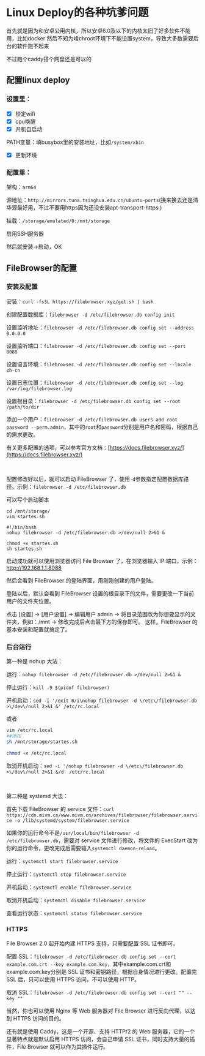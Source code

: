 # Linux Deploy的各种坑爹问题




首先就是因为和安卓公用内核，所以安卓6.0及以下的内核太旧了好多软件不能用，比如docker
然后不知为啥chroot环境下不能设置system，导致大多数需要后台的软件跑不起来

不过跑个caddy搭个网盘还是可以的

<!--more-->

## 配置linux deploy

### 设置里：

- [x] 锁定wifi 
- [x] cpu唤醒
- [x] 开机自启动

PATH变量：填busybox里的安装地址，比如`/system/xbin`

- [x] 更新环境

### 配置里：
架构：`arm64`

源地址：`http://mirrors.tuna.tsinghua.edu.cn/ubuntu-ports`(换来换去还是清华源最好用，不过不要用https因为还没安装apt-transport-https )

挂载：`/storage/emulated/0:/mnt/storage`

启用SSH服务器

然后就安装->启动，OK

## FileBrowser的配置

### 安装及配置
安装：`curl -fsSL https://filebrowser.xyz/get.sh | bash`

创建配置数据库：`filebrowser -d /etc/filebrowser.db config init`

设置监听地址：`filebrowser -d /etc/filebrowser.db config set --address 0.0.0.0`

设置监听端口：`filebrowser -d /etc/filebrowser.db config set --port 8088`

设置语言环境：`filebrowser -d /etc/filebrowser.db config set --locale zh-cn`

设置日志位置：`filebrowser -d /etc/filebrowser.db config set --log /var/log/filebrowser.log`

设置根目录：`filebrowser -d /etc/filebrowser.db config set --root /path/to/dir`

添加一个用户：`filebrowser -d /etc/filebrowser.db users add root password --perm.admin`，其中的`root`和`password`分别是用户名和密码，根据自己的需求更改。

有关更多配置的选项，可以参考官方文档：[https://docs.filebrowser.xyz/](https://docs.filebrowser.xyz/)

&nbsp;

配置修改好以后，就可以启动 FileBrowser 了，使用`-d`参数指定配置数据库路径。示例：`filebrowser -d /etc/filebrowser.db`

可以写个启动脚本
```
cd /mnt/storage/
vim startes.sh
 
#!/bin/bash
nohup filebrowser -d /etc/filebrowser.db >/dev/null 2>&1 &

chmod +x startes.sh
sh startes.sh
```
启动成功就可以使用浏览器访问 File Browser 了，在浏览器输入 IP:端口，示例：http://192.168.1.1:8088

然后会看到 FileBrowser 的登陆界面，用刚刚创建的用户登陆。

登陆以后，默认会看到 FileBrowser 设置的根目录下的文件，需要更改一下当前用户的文件夹位置。

点击 [设置] → [用户设置] → 编辑用户 admin → 将目录范围改为你想要显示的文件夹，例如：/mnt → 修改完成后点击最下方的保存即可。
这样，FileBrowser 的基本安装和配置就搞定了。

### 后台运行

第一种是 nohup 大法：

运行：`nohup filebrowser -d /etc/filebrowser.db >/dev/null 2>&1 &`

停止运行：`kill -9 $(pidof filebrowser)`

开机启动：`sed -i '/exit 0/i\nohup filebrowser -d \/etc\/filebrowser.db >\/dev\/null 2>&1 &' /etc/rc.local`

或者

```bash
vim /etc/rc.local
##添加
sh /mnt/storage/startes.sh
 
chmod +x /etc/rc.local
```

取消开机启动：`sed -i '/nohup filebrowser -d \/etc\/filebrowser.db >\/dev\/null 2>&1 &/d' /etc/rc.local`

&nbsp;

第二种是 systemd 大法：

首先下载 FileBrowser 的 service 文件：`curl https://cdn.mivm.cn/www.mivm.cn/archives/filebrowser/filebrowser.service -o /lib/systemd/system/filebrowser.service`

如果你的运行命令不是`/usr/local/bin/filebrowser -d /etc/filebrowser.db`，需要对 service 文件进行修改，将文件的 ExecStart 改为你的运行命令，更改完成后需要输入`systemctl daemon-reload`。

运行：`systemctl start filebrowser.service`

停止运行：`systemctl stop filebrowser.service`

开机启动：`systemctl enable filebrowser.service`

取消开机启动：`systemctl disable filebrowser.service`

查看运行状态：`systemctl status filebrowser.service`

### HTTPS
File Browser 2.0 起开始内建 HTTPS 支持，只需要配置 SSL 证书即可。

配置 SSL：`filebrowser -d /etc/filebrowser.db config set --cert example.com.crt --key example.com.key`，其中example.com.crt和example.com.key分别是 SSL 证书和密钥路径，根据自身情况进行更改。配置完 SSL 后，只可以使用 HTTPS 访问，不可以使用 HTTP。

取消 SSL：`filebrowser -d /etc/filebrowser.db config set --cert "" --key ""`

当然，你也可以使用 Nginx 等 Web 服务器对 File Browser 进行反向代理，以达到 HTTPS 访问的目的。

还有就是使用 Caddy，这是一个开源、支持 HTTP/2 的 Web 服务器，它的一个显著特点就是默认启用 HTTPS 访问，会自己申请 SSL 证书，同时支持大量的插件，File Browser 就可以作为其插件运行。
